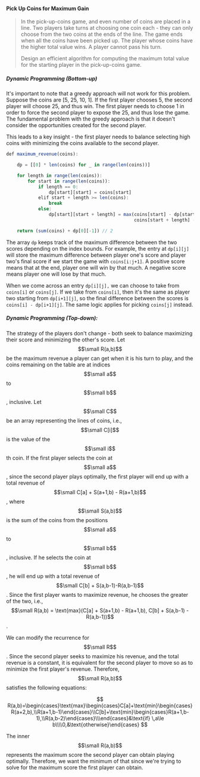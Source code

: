 #### Pick Up Coins for Maximum Gain

> In the pick-up-coins game, and even number of coins are placed in a line. Two players take turns at choosing one coin each - they can only choose from the two coins at the ends of the line. The game ends when all the coins have been picked up. The player whose coins have the higher total value wins. A player cannot pass his turn.
>
> Design an efficient algorithm for computing the maximum total value for the starting player in the pick-up-coins game.

##### Dynamic Programming \(Bottom-up\)

It's important to note that a greedy approach will not work for this problem. Suppose the coins are \[5, 25, 10, 1\]. If the first player chooses 5, the second player will choose 25, and thus win. The first player needs to choose 1 in order to force the second player to expose the 25, and thus lose the game. The fundamental problem with the greedy approach is that it doesn't consider the opportunities created for the second player.

This leads to a key insight - the first player needs to balance selecting high coins with minimizing the coins available to the second player.

```js
def maximum_revenue(coins):

    dp = [[0] * len(coins) for _ in range(len(coins))]

    for length in range(len(coins)):
        for start in range(len(coins)):
            if length == 0:
                dp[start][start] = coins[start]
            elif start + length >= len(coins):
                break
            else:
                dp[start][start + length] = max(coins[start] - dp[start + 1][start + length], 
                                                coins[start + length] - dp[start][start + length - 1])

    return (sum(coins) + dp[0][-1]) // 2
```

The array `dp` keeps track of the maximum difference between the two scores depending on the index bounds. For example, the entry at `dp[i][j]` will store the maximum difference between player one's score and player two's final score if we start the game with `coins[i:j+1]`. A positive score means that at the end, player one will win by that much. A negative score means player one will lose by that much.

When we come across an entry `dp[i][j],` we can choose to take from `coins[i]` or `coins[j]`. If we take from `coins[i]`, then it's the same as player two starting from `dp[i+1][j]`, so the final difference between the scores is `coins[i] - dp[i+1][j]`. The same logic applies for picking `coins[j]` instead.

##### Dynamic Programming \(Top-down\):

The strategy of the players don't change - both seek to balance maximizing their score and minimizing the other's score. Let $$\small R(a,b)$$ be the maximum revenue a player can get when it is his turn to play, and the coins remaining on the table are at indices $$\small a$$ to $$\small b$$, inclusive. Let $$\small C$$ be an array representing the lines of coins, i.e., $$\small C[i]$$ is the value of the $$\small i$$th coin. If the first player selects the coin at $$\small a$$, since the second player plays optimally, the first player will end up with a total revenue of $$\small C[a] + S(a+1,b) - R(a+1,b)$$, where $$\small S(a,b)$$ is the sum of the coins from the positions $$\small a$$ to $$\small b$$, inclusive. If he selects the coin at $$\small b$$, he will end up with a total revenue of $$\small C[b] + S(a,b-1)-R(a,b-1)$$. Since the first player wants to maximize revenue, he chooses the greater of the two, i.e., $$$$$$\small R(a,b) = \text{max}(C[a] + S(a+1,b) - R(a+1,b), C[b] + S(a,b-1) - R(a,b-1))$$.

We can modify the recurrence for $$\small R$$. Since the second player seeks to maximize his revenue, and the total revenue is a constant, it is equivalent for the second player to move so as to minimize the first player's revenue. Therefore, $$\small R(a,b)$$ satisfies the following equations:

  
$$
R(a,b)=\begin{cases}\text{max}\begin{cases}C[a]+\text{min}\begin{cases}R(a+2,b),\\R(a+1,b-1)\end{cases}\\C[b]+\text{min}\begin{cases}R(a+1,b-1),\\R(a,b-2)\end{cases}\\\end{cases}&\text{if} \,a\le b\\\\0,&\text{otherwise}\end{cases}
$$


The inner $$\small R(a,b)$$ represents the maximum score the second player can obtain playing optimally. Therefore, we want the minimum of that since we're trying to solve for the maximum score the first player can obtain. 

